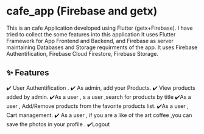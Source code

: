 # cafe_app (Firebase and getx)

This is an cafe Application developed using Flutter (getx+Firebase). I have tried to collect  the some features  into this application  It uses Flutter Framework for App Frontend and Backend, and Firebase as server maintaining Databases and Storage requirments of the app. It uses Firebase Authentification, Firebase Cloud Firestore, Firebase Storage.

## ✨ Features

✔️ User Authentification .
✔️ As admin, add your Products.
✔️ View products added by admin.
✔️As a user , s a user ,search for products by title 
✔️As a user , Add/Remove products from the favorite products list. 
✔️As a user , Cart management. 
✔️ As a user , if you are a like of the art coffee ,you can save the photos in your profile .
✔️Logout
